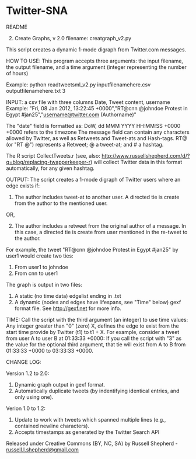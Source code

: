 Twitter-SNA
===========

README

2. Create Graphs, v 2.0
filename: creatgraph_v2.py

This script creates a dynamic 1-mode digraph from Twitter.com messages.

HOW TO USE:
This program accepts three arguments: the input filename, the output filename,
and a time argument (integer representing the number of hours)

Example: python readtweetsml_v2.py inputfilenamehere.csv outputfilenamehere.txt 3

INPUT:
a csv file with three columns Date, Tweet content, username
Example: 
"Fri, 08 Jan 2012, 13:22:45 +0000","RT@cnn @johndoe Protest in Egypt #jan25","username@twitter.com (Authorname)"

The "date" field is formatted as: DoW, dd MMM YYYY HH:MM:SS +0000
+0000 refers to the timezone
The message field can contain any characters allowed by Twitter, as well as Retweets and
Tweet-ats and Hash-tags. RT@ (or "RT @") represents a Retweet; @ a tweet-at; and # a hashtag.

The R script CollectTweets.r (see, also: http://www.russellshepherd.com/d/?q=blog/replacing-twapperkeeper-r)
will collect Twitter data in this format automatically, for any given hashtag.


OUTPUT:
The script creates a 1-mode digraph of Twitter users where an edge exists if:
  1. The author includes tweet-at to another user. A directed tie is create from the
     author to the mentioned user.
  
  OR,

  2. The author includes a retweet from the original author of a message. In this case, a
     directed tie is create from user mentioned in the re-tweet to the author.

For example, the tweet "RT@cnn @johndoe Protest in Egypt #jan25" by user1 would create
two ties:
1. From user1 to johndoe
2. From cnn to user1

The graph is output in two files:
1. A static (no time data) edgelist ending in .txt
2. A dynamic (nodes and edges have lifespans, see "Time" below) gexf format file. See http://gexf.net for more info.

TIME:
Call the script with the third argument (an integer) to use time values:
Any integer greater than "0" (zero) X, defines the edge to exist from the start time
provide by Twitter (t1) to t1 + X.
For example, consider a tweet from user A to user B at 01:33:33 +0000:
If you call the script with "3" as the value for the optional third argument,
that tie will exist from A to B from 01:33:33 +0000 to 03:33:33 +0000.

CHANGE LOG:

Version 1.2 to 2.0:
1. Dynamic graph output in gexf format.
2. Automatically duplicate tweets (by indentifying identical entries, and only using one).


Verion 1.0 to 1.2: 
1. Update to work with tweets which spanned multiple lines (e.g., contained newline characters).
2. Accepts timestamps as generated by the Twitter Search API


Released under Creative Commons (BY, NC, SA) by Russell Shepherd -
russell.l.shepherd@gmail.com